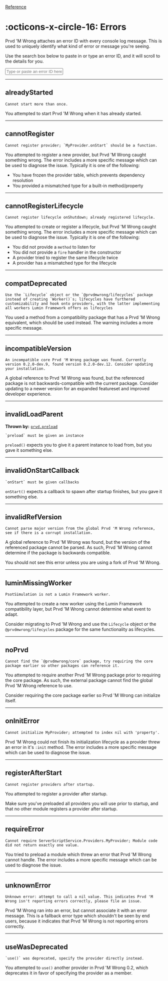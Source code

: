 <div class="pmwdoc-reference-breadcrumbs">
<a href="../">Reference</a>
</div>

# :octicons-x-circle-16: Errors

Prvd 'M Wrong attaches an error ID with every console log message. This is used to
uniquely identify what kind of error or message you're seeing.

Use the search box below to paste in or type an error ID, and it will scroll to
the details for you.

<input
 id="pmwdoc-error-box"
 class="md-input md-input--stretch"
 placeholder="Type or paste an error ID here..."
/>

<script src="../../assets/javascripts/error-msgs.js" defer></script>

---

## alreadyStarted

```Md
Cannot start more than once.
```

You attempted to start Prvd 'M Wrong when it has already started.

---

## cannotRegister

```Md
Cannot register provider; `MyProvider.onStart` should be a function.
```

You attempted to register a new provider, but Prvd 'M Wrong caught something wrong.
The error includes a more specific message which can be used to diagnose the
issue. Typically it is one of the following:

- You have frozen the provider table, which prevents dependency resolution
- You provided a mismatched type for a built-in method/property

---

## cannotRegisterLifecycle

```Md
Cannot register lifecycle onShutdown; already registered lifecycle.
```

You attempted to create or register a lifecycle, but Prvd 'M Wrong caught
something wrong. The error includes a more specific message which can be used to
diagnose the issue. Typically it is one of the following:

- You did not provide a `method` to listen for
- You did not provide a `fire` handler in the constructor
- A provider tried to register the same lifecycle twice
- A provider has a mismatched type for the lifecycle

---

## compatDeprecated

```Md
Use the `Lifecycle` object or the `@prvdmwrong/lifecycles` package instead of creating `Worker()`s; lifecycles have furthered customizability and hook onto providers, with the latter implementing all workers Lumin Framework offers as lifecycles
```

You used a method from a compatibility package that has a Prvd 'M Wrong
equivalent, which should be used instead. The warning includes a more specific
message.

---

## incompatibleVersion

```Md
An incompatible core Prvd 'M Wrong package was found. Currently version 0.2.0-dev.9, found version 0.2.0-dev.12. Consider updating your installation.
```

A global reference to Prvd 'M Wrong was found, but the referenced package is
not backwards-compatible with the current package. Consider updating to a newer
version for an expanded featureset and improved developer experience.

---

## invalidLoadParent

**Thrown by:** [`prvd.preload`](core/providers/preload.md)

```Md
`preload` must be given an instance
```

`preload()` expects you to give it a parent instance
to load from, but you gave it something else.

---

## invalidOnStartCallback

```Md
`onStart` must be given callbacks
```

`onStart()` expects a callback to spawn after
startup finishes, but you gave it something else.

---

## invalidRefVersion

```Md
Cannot parse major version from the global Prvd 'M Wrong reference, see if there is a corrupt installation.
```

A global reference to Prvd 'M Wrong was found, but the version of the referenced
package cannot be parsed. As such, Prvd 'M Wrong cannot determine if the
package is backwards compatible.

You should not see this error unless you are using a fork of Prvd 'M Wrong.

---

## luminMissingWorker

```Md
PsotSimulation is not a Lumin Framework worker.
```

You attempted to create a new worker using the Lumin Framework compatibility
layer, but Prvd 'M Wrong cannot determine what event to adapt.

Consider migrating to Prvd 'M Wrong and use the `Lifecycle` object or the
`@prvdmwrong/lifecycles` package for the same functionality as lifecycles.

---

## noPrvd

```Md
Cannot find the `@prvdmwrong/core` package, try requiring the core package earlier so other packages can reference it.
```

You attempted to require another Prvd 'M Wrong package prior to requiring the
core package. As such, the external package cannot find the global Prvd 'M
Wrong reference to use.

Consider requiring the core package earlier so Prvd 'M Wrong can initialize
itself.

---

## onInitError

```Md
Cannot initialize MyProvider; attempted to index nil with 'property'.
```

Prvd 'M Wrong could not finish its initialization lifecycle as a provider threw an
error in it's `:init` method. The error includes a more specific message which
can be used to diagnose the issue.

---

## registerAfterStart

```Md
Cannot register providers after startup.
```

You attempted to register a provider after startup.

Make sure you've preloaded all providers you will use prior to startup, and
that no other module registers a provider after startup.

---

## requireError

```Md
Cannot require ServerScriptService.Providers.MyProvider; Module code did not return exactly one value.
```

You tried to preload a module which threw an error that Prvd 'M Wrong cannot
handle. The error includes a more specific message which can be used to diagnose
the issue.

---

## unknownError

```Md
Unknown error: attempt to call a nil value. This indicates Prvd 'M Wrong isn't reporting errors correctly, please file an issue.
```

Prvd 'M Wrong ran into an error, but cannot associate it with an error message.
This is a fallback error type which shouldn't be seen by end users, because it
indicates that Prvd 'M Wrong is not reporting errors correctly.

---

## useWasDeprecated

```Md
`use()` was deprecated, specify the provider directly instead.
```

You attempted to `use()` another provider in Prvd 'M Wrong 0.2, which deprecates
it in favor of specifying the provider as a member.

